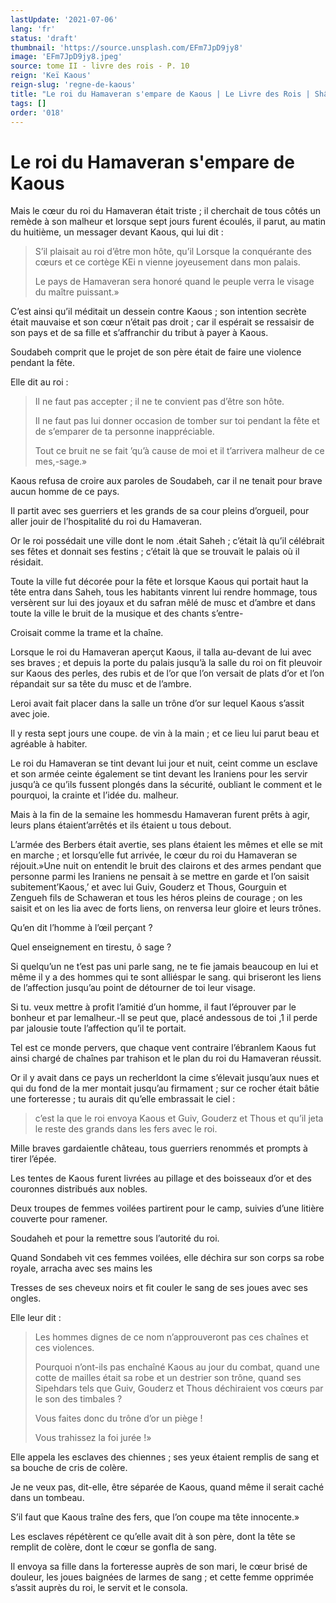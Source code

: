 ```yaml
---
lastUpdate: '2021-07-06'
lang: 'fr'
status: 'draft'
thumbnail: 'https://source.unsplash.com/EFm7JpD9jy8'
image: 'EFm7JpD9jy8.jpeg'
source: tome II - livre des rois - P. 10
reign: 'Keï Kaous'
reign-slug: 'regne-de-kaous'
title: "Le roi du Hamaveran s'empare de Kaous | Le Livre des Rois | Shâhnâmeh"
tags: []
order: '018'
---
```


# Le roi du Hamaveran s'empare de Kaous

Mais le cœur du roi du Hamaveran était triste ; il cherchait de tous côtés un remède à son malheur et lorsque sept jours furent écoulés, il parut, au matin du huitième, un messager devant Kaous, qui lui dit :

> S’il plaisait au roi d’être mon hôte, qu’il Lorsque la conquérante des cœurs et ce cortège KEi n vienne joyeusement dans mon palais.
>
> Le pays de Hamaveran sera honoré quand le peuple verra le visage du maître puissant.»

C’est ainsi qu’il méditait un dessein contre Kaous ; son intention secrète était mauvaise et son cœur n’était pas droit ; car il espérait se ressaisir de son pays et de sa fille et s’affranchir du tribut à payer à Kaous.

Soudabeh comprit que le projet de son père était de faire une violence pendant la fête.

Elle dit au roi :

> Il ne faut pas accepter ; il ne te convient pas d’être son hôte.
>
> Il ne faut pas lui donner occasion de tomber sur toi pendant la fête et de s’emparer de ta personne inappréciable.
>
> Tout ce bruit ne se fait ’qu’à cause de moi et il t’arrivera malheur de ce mes,-sage.»

Kaous refusa de croire aux paroles de Soudabeh, car il ne tenait pour brave aucun homme de ce pays.

Il partit avec ses guerriers et les grands de sa cour pleins d’orgueil, pour aller jouir de l’hospitalité du roi du Hamaveran.

Or le roi possédait une ville dont le nom .était Saheh ; c’était là qu’il célébrait ses fêtes et donnait ses festins ; c’était là que se trouvait le palais où il résidait.

Toute la ville fut décorée pour la fête et lorsque Kaous qui portait haut la tête entra dans Saheh, tous les habitants vinrent lui rendre hommage, tous versèrent sur lui des joyaux et du safran mêlé de musc et d’ambre et dans toute la ville le bruit de la musique et des chants s’entre-

Croisait comme la trame et la chaîne.

Lorsque le roi du Hamaveran aperçut Kaous, il talla au-devant de lui avec ses braves ; et depuis la porte du palais jusqu’à la salle du roi on fit pleuvoir sur Kaous des perles, des rubis et de l’or que l’on versait de plats d’or et l’on répandait sur sa tête du musc et de l’ambre.

Leroi avait fait placer dans la salle un trône d’or sur lequel Kaous s’assit avec joie.

Il y resta sept jours une coupe. de vin à la main ; et ce lieu lui parut beau et agréable à habiter.

Le roi du Hamaveran se tint devant lui jour et nuit, ceint comme un esclave et son armée ceinte également se tint devant les Iraniens pour les servir jusqu’à ce qu’ils fussent plongés dans la sécurité, oubliant le comment et le pourquoi, la crainte et l’idée du. malheur.

Mais à la fin de la semaine les hommesdu Hamaveran furent prêts à agir, leurs plans étaient’arrêtés et ils étaient u tous debout.

L’armée des Berbers était avertie, ses plans étaient les mêmes et elle se mit en marche ; et lorsqu’elle fut arrivée, le cœur du roi du Hamaveran se réjouit.»Une nuit on entendit le bruit des clairons et des armes pendant que personne parmi les Iraniens ne pensait à se mettre en garde et l’on saisit subitement’Kaous,’ et avec lui Guiv, Gouderz et Thous, Gourguin et Zengueh fils de Schaweran et tous les héros pleins de courage ; on les saisit et on les lia avec de forts liens, on renversa leur gloire et leurs trônes.

Qu’en dit l’homme à l’œil perçant ?

Quel enseignement en tirestu, ô sage ?

Si quelqu’un ne t’est pas uni parle sang, ne te fie jamais beaucoup en lui et même il y a des hommes qui te sont alliéspar le sang. qui briseront les liens de l’affection jusqu’au point de détourner de toi leur visage.

Si tu. veux mettre à profit l’amitié d’un homme, il faut l’éprouver par le bonheur et par lemalheur.-ll se peut que, placé andessous de toi ,1 il perde par jalousie toute l’affection qu’il te portait.

Tel est ce monde pervers, que chaque vent contraire l’ébranlem Kaous fut ainsi chargé de chaînes par trahison et le plan du roi du Hamaveran réussit.

Or il y avait dans ce pays un recherldont la cime s’élevait jusqu’aux nues et qui du fond de la mer montait jusqu’au firmament ; sur ce rocher était bâtie une forteresse ; tu aurais dit qu’elle embrassait le ciel :

> c’est la que le roi envoya Kaous et Guiv, Gouderz et Thous et qu’il jeta le reste des grands dans les fers avec le roi.

Mille braves gardaientle château, tous guerriers renommés et prompts à tirer l’épée.

Les tentes de Kaous furent livrées au pillage et des boisseaux d’or et des couronnes distribués aux nobles.

Deux troupes de femmes voilées partirent pour le camp, suivies d’une litière couverte pour ramener.

Soudaheh et pour la remettre sous l’autorité du roi.

Quand Sondabeh vit ces femmes voilées, elle déchira sur son corps sa robe royale, arracha avec ses mains les

Tresses de ses cheveux noirs et fit couler le sang de ses joues avec ses ongles.

Elle leur dit :

> Les hommes dignes de ce nom n’approuveront pas ces chaînes et ces violences.
>
> Pourquoi n’ont-ils pas enchaîné Kaous au jour du combat, quand une cotte de mailles était sa robe et un destrier son trône, quand ses Sipehdars tels que Guiv, Gouderz et Thous déchiraient vos cœurs par le son des timbales ?
>
> Vous faites donc du trône d’or un piège !
>
> Vous trahissez la foi jurée !»

Elle appela les esclaves des chiennes ; ses yeux étaient remplis de sang et sa bouche de cris de colère.

Je ne veux pas, dit-elle, être séparée de Kaous, quand même il serait caché dans un tombeau.

S’il faut que Kaous traîne des fers, que l’on coupe ma tête innocente.»

Les esclaves répétèrent ce qu’elle avait dit à son père, dont la tête se remplit de colère, dont le cœur se gonfla de sang.

Il envoya sa fille dans la forteresse auprès de son mari, le cœur brisé de douleur, les joues baignées de larmes de sang ; et cette femme opprimée s’assit auprès du roi, le servit et le consola.
